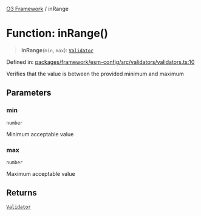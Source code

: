 [O3 Framework](../API.md) / inRange

# Function: inRange()

> **inRange**(`min`, `max`): [`Validator`](../type-aliases/Validator.md)

Defined in: [packages/framework/esm-config/src/validators/validators.ts:10](https://github.com/its-kios09/openmrs-esm-core/blob/main/packages/framework/esm-config/src/validators/validators.ts#L10)

Verifies that the value is between the provided minimum and maximum

## Parameters

### min

`number`

Minimum acceptable value

### max

`number`

Maximum acceptable value

## Returns

[`Validator`](../type-aliases/Validator.md)
